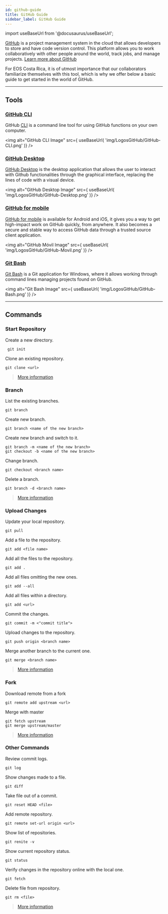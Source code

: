 ```yaml
---
id: github-guide
title: GitHub Guide 
sidebar_label: GitHub Guide 
---
```

import useBaseUrl from '@docusaurus/useBaseUrl';

[GitHub](https://docs.github.com/en/free-pro-team@latest/github) is a project management system in the cloud that allows developers to store and have code version control. This platform allows you to work collaboratively with other people around the world, track jobs, and manage projects.
[Learn more about GitHub](https://www.howtogeek.com/180167/htg-explains-what-is-github-and-what-do-geeks-use-it-for/)  

For EOS Costa Rica, it is of utmost importance that our collaborators familiarize themselves with this tool, which is why we offer below a basic guide to get started in the world of GitHub.


* * *

## **Tools**
### [GitHub CLI](https://docs.github.com/es/free-pro-team@latest/github/getting-started-with-github/github-cli)

GitHub [CLI](https://cli.github.com) is a command line tool for using GitHub functions on your own computer.

<img alt="GitHub CLI Image" src={ useBaseUrl( 'img/LogosGitHub/GitHub-CLI.png' )} />

### [GitHub Desktop](https://docs.github.com/es/free-pro-team@latest/github/getting-started-with-github/github-desktop)

[GitHub Desktop](https://docs.github.com/en/desktop/installing-and-configuring-github-desktop/installing-github-desktop) is the desktop application that allows the user to interact with Github functionalities through the graphical interface, replacing the lines of code with a visual device.

<img alt="GitHub Desktop Image" src={ useBaseUrl( 'img/LogosGitHub/GitHub-Desktop.png' )} />

### [GitHub for mobile](https://docs.github.com/en/github/getting-started-with-github/github-for-mobile)


[GitHub for mobile](https://play.google.com/store/apps/details?id=com.github.android&hl=es_419&gl=US) is available for Android and iOS, it gives you a way to get high-impact work on GitHub quickly, from anywhere. It also becomes a secure and stable way to access GitHub data through a trusted source client application.

<img alt="GitHub Móvil Image" src={ useBaseUrl( 'img/LogosGitHub/GitHub-Movil.png' )} />

### [Git Bash](https://desarrolloweb.com/articulos/entiende-instala-configura-git.html#:~:text=Git%20Bash%20es%20la%20línea,para%20usar%20Git%20en%20Windows.)

[Git Bash](https://gitforwindows.org) is a Git application for Windows, where it allows working through command lines managing projects found on GitHub.

<img alt="Git Bash Image" src={ useBaseUrl( 'img/LogosGitHub/GitHub-Bash.png' )} />

* * * 

## **Commands** 

### **Start Repository**

Create a new directory.
```
 git init
```

Clone an existing repository.
```
git clone <url>
```
>[More information](https://github.com/joshnh/Git-Commands)

### **Branch**

List the existing branches.
```
git branch 
```

Create new branch.
```
git branch <name of the new branch> 
```

Create new branch and switch to it.
```
git branch -m <name of the new branch>
git checkout -b <name of the new branch>
```

Change branch.
```
git checkout <branch name> 
```

Delete a branch.
```
git branch -d <branch name> 
```
>[More information](https://thenewstack.io/dont-mess-with-the-master-working-with-branches-in-git-and-github/)

### **Upload Changes**

Update your local repository.
```
git pull
```

Add a file to the repository.
```
git add <file name>
```

Add all the files to the repository.
```
git add .
```

Add all files omitting the new ones.
```
git add --all
```

Add all files within a directory.
```
git add <url> 
```

Commit the changes.
```
git commit -m <"commit title"> 
```

Upload changes to the repository.
```
git push origin <branch name> 
```

Merge another branch to the current one.
```
git merge <branch name> 
```
>[More information](https://www.tutsmake.com/upload-project-files-on-github-using-command-line/)

### **Fork**

Download remote from a fork
```
git remote add upstream <url>
```

Merge with master
```
git fetch upstream
git merge upstream/master 
```
>[More information](https://blog.scottlowe.org/2015/01/27/using-fork-branch-git-workflow/)

### **Other Commands**

Review commit logs.
```
git log
```

Show changes made to a file.
```
git diff 
```

Take file out of a commit.
```
git reset HEAD <file> 
```

Add remote repository.
```
git remote set-url origin <url> 
```

Show list of repositories.
```
git renite -v 
```

Show current repository status.
```
git status 
```
 
Verify changes in the repository online with the local one.
 ```
git fetch 
```

Delete file from repository.
```
git rm <file> 
```
>[More information](https://dzone.com/articles/top-20-git-commands-with-examples)
